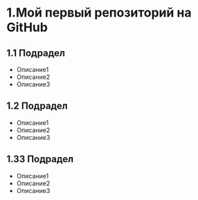 # 1.Мой первый репозиторий на GitHub
## 1.1 Подрадел
* Описание1    
* Описание2    
* Описание3    
## 1.2 Подрадел
* Описание1    
* Описание2    
* Описание3    
## 1.33 Подрадел
* Описание1    
* Описание2    
* Описание3